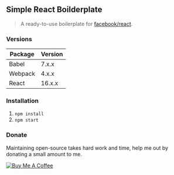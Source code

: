 ## Simple React Boilderplate
> A ready-to-use boilerplate for [facebook/react](https://github.com/facebook/react/).

### Versions
| Package | Version |
|---------|---------|
| Babel   | 7.x.x   |
| Webpack | 4.x.x   |
| React   | 16.x.x  |

### Installation
1. `npm install`
2. `npm start`

### Donate
Maintaining open-source takes hard work and time, help me out by donating a small amount to me. 

<a href="https://www.buymeacoffee.com/nathfreder" target="_blank"><img src="https://www.buymeacoffee.com/assets/img/custom_images/white_img.png" alt="Buy Me A Coffee" style="height: auto !important;width: auto !important;" ></a>
